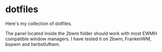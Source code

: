 dotfiles
========

Here's my collection of dotfiles. 

The panel located inside the 2bwm folder should work with most EWMH compatible window managers. I have tested it on 2bwm, FrankenWM, bspwm and herbstluftwm.
